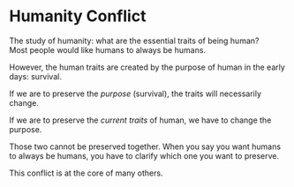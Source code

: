 # Humanity Conflict
The study of humanity: what are the essential traits of being human?  
Most people would like humans to always be humans.  

However, the human traits are created by the purpose of human in the early days: survival. 

If we are to preserve the *purpose* (survival), the traits will necessarily change. 

If we are to preserve the *current traits* of human, we have to change the purpose. 

Those two cannot be preserved together. When you say you want humans to always be humans, you have to clarify which one you want to preserve. 

This conflict is at the core of many others.  
